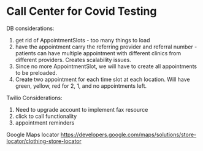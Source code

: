 # Call Center for Covid Testing

DB considerations:
1. get rid of AppointmentSlots - too many things to load
2. have the appointment carry the referring provider and referral number - patients can have multiple appointment with different clinics from different providers. Creates scalability issues. 
3. Since no more AppointmentSlot, we will have to create all appointments to be preloaded.
4. Create two appointment for each time slot at each location. Will have green, yellow, red for 2, 1, and no appointments left. 
  
Twilio Considerations:
  1. Need to upgrade account to implement fax resource
  2. click to call functionality
  3. appointment reminders

Google Maps locator
https://developers.google.com/maps/solutions/store-locator/clothing-store-locator
